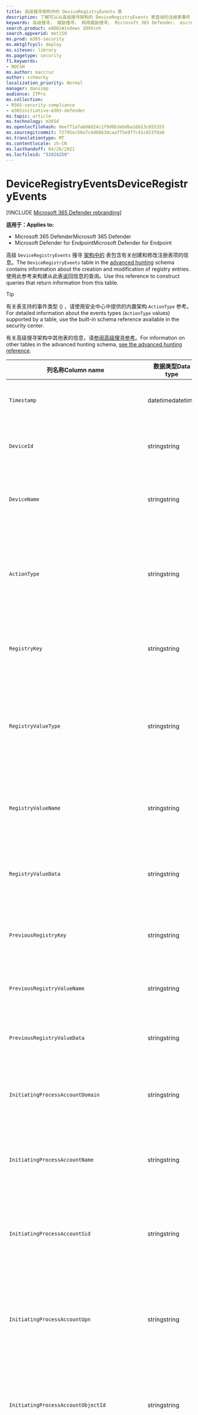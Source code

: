 ```yaml
---
title: 高级搜寻架构中的 DeviceRegistryEvents 表
description: 了解可以从高级搜寻架构的 DeviceRegistryEvents 表查询的注册表事件
keywords: 高级搜寻， 威胁搜寻， 网络威胁搜寻， Microsoft 365 Defender， microsoft 365， m365， 搜索， 查询， 遥测， 架构参考， kusto， 表格， 列， 数据类型， 注册表， 注册表， DeviceRegistryEvents， 键， 子项， 值
search.product: eADQiWindows 10XVcnh
search.appverid: met150
ms.prod: m365-security
ms.mktglfcycl: deploy
ms.sitesec: library
ms.pagetype: security
f1.keywords:
- NOCSH
ms.author: maccruz
author: schmurky
localization_priority: Normal
manager: dansimp
audience: ITPro
ms.collection:
- M365-security-compliance
- m365initiative-m365-defender
ms.topic: article
ms.technology: m365d
ms.openlocfilehash: 0eef71a7ab88d24c1f9d0b3ebdba16b13c855355
ms.sourcegitcommit: 72795ec56a7c4db863dcaaff5e9f7c41c653fda8
ms.translationtype: MT
ms.contentlocale: zh-CN
ms.lasthandoff: 04/26/2021
ms.locfileid: "52024250"
---
```

# <a name="deviceregistryevents"></a><span data-ttu-id="9e0dd-104">DeviceRegistryEvents</span><span class="sxs-lookup"><span data-stu-id="9e0dd-104">DeviceRegistryEvents</span></span>

[!INCLUDE [Microsoft 365 Defender rebranding](../includes/microsoft-defender.md)]


<span data-ttu-id="9e0dd-105">**适用于：**</span><span class="sxs-lookup"><span data-stu-id="9e0dd-105">**Applies to:**</span></span>
- <span data-ttu-id="9e0dd-106">Microsoft 365 Defender</span><span class="sxs-lookup"><span data-stu-id="9e0dd-106">Microsoft 365 Defender</span></span>
- <span data-ttu-id="9e0dd-107">Microsoft Defender for Endpoint</span><span class="sxs-lookup"><span data-stu-id="9e0dd-107">Microsoft Defender for Endpoint</span></span>

<span data-ttu-id="9e0dd-108">高级 `DeviceRegistryEvents` 搜寻 [架构中的](advanced-hunting-overview.md) 表包含有关创建和修改注册表项的信息。</span><span class="sxs-lookup"><span data-stu-id="9e0dd-108">The `DeviceRegistryEvents` table in the [advanced hunting](advanced-hunting-overview.md) schema contains information about the creation and modification of registry entries.</span></span> <span data-ttu-id="9e0dd-109">使用此参考来构建从此表返回信息的查询。</span><span class="sxs-lookup"><span data-stu-id="9e0dd-109">Use this reference to construct queries that return information from this table.</span></span>

>[!TIP]
> <span data-ttu-id="9e0dd-110">有关表支持的事件类型 () ，请使用安全中心中提供的内置架构 `ActionType` 参考。</span><span class="sxs-lookup"><span data-stu-id="9e0dd-110">For detailed information about the events types (`ActionType` values) supported by a table, use the  built-in schema reference available in the security center.</span></span>

<span data-ttu-id="9e0dd-111">有关高级搜寻架构中其他表的信息，请[参阅高级搜寻参考](advanced-hunting-schema-tables.md)。</span><span class="sxs-lookup"><span data-stu-id="9e0dd-111">For information on other tables in the advanced hunting schema, [see the advanced hunting reference](advanced-hunting-schema-tables.md).</span></span>

| <span data-ttu-id="9e0dd-112">列名称</span><span class="sxs-lookup"><span data-stu-id="9e0dd-112">Column name</span></span> | <span data-ttu-id="9e0dd-113">数据类型</span><span class="sxs-lookup"><span data-stu-id="9e0dd-113">Data type</span></span> | <span data-ttu-id="9e0dd-114">说明</span><span class="sxs-lookup"><span data-stu-id="9e0dd-114">Description</span></span> |
|-------------|-----------|-------------|
| `Timestamp` | <span data-ttu-id="9e0dd-115">datetime</span><span class="sxs-lookup"><span data-stu-id="9e0dd-115">datetime</span></span> | <span data-ttu-id="9e0dd-116">记录事件的日期和时间</span><span class="sxs-lookup"><span data-stu-id="9e0dd-116">Date and time when the event was recorded</span></span> |
| `DeviceId` | <span data-ttu-id="9e0dd-117">string</span><span class="sxs-lookup"><span data-stu-id="9e0dd-117">string</span></span> | <span data-ttu-id="9e0dd-118">服务中的计算机的唯一标识符</span><span class="sxs-lookup"><span data-stu-id="9e0dd-118">Unique identifier for the machine in the service</span></span> |
| `DeviceName` | <span data-ttu-id="9e0dd-119">string</span><span class="sxs-lookup"><span data-stu-id="9e0dd-119">string</span></span> | <span data-ttu-id="9e0dd-120">计算机的完全限定域名 (FQDN)</span><span class="sxs-lookup"><span data-stu-id="9e0dd-120">Fully qualified domain name (FQDN) of the machine</span></span> |
| `ActionType` | <span data-ttu-id="9e0dd-121">string</span><span class="sxs-lookup"><span data-stu-id="9e0dd-121">string</span></span> | <span data-ttu-id="9e0dd-122">触发事件的活动类型。</span><span class="sxs-lookup"><span data-stu-id="9e0dd-122">Type of activity that triggered the event.</span></span> <span data-ttu-id="9e0dd-123">有关详细信息 [，请参阅门户内架构](advanced-hunting-schema-tables.md?#get-schema-information-in-the-security-center) 参考</span><span class="sxs-lookup"><span data-stu-id="9e0dd-123">See the [in-portal schema reference](advanced-hunting-schema-tables.md?#get-schema-information-in-the-security-center) for details</span></span> |
| `RegistryKey` | <span data-ttu-id="9e0dd-124">string</span><span class="sxs-lookup"><span data-stu-id="9e0dd-124">string</span></span> | <span data-ttu-id="9e0dd-125">已记录操作所应用到的注册表项</span><span class="sxs-lookup"><span data-stu-id="9e0dd-125">Registry key that the recorded action was applied to</span></span> |
| `RegistryValueType` | <span data-ttu-id="9e0dd-126">string</span><span class="sxs-lookup"><span data-stu-id="9e0dd-126">string</span></span> | <span data-ttu-id="9e0dd-127">已记录操作所应用到的注册表值的数据类型（如二进制或字符串）</span><span class="sxs-lookup"><span data-stu-id="9e0dd-127">Data type, such as binary or string, of the registry value that the recorded action was applied to</span></span> |
| `RegistryValueName` | <span data-ttu-id="9e0dd-128">string</span><span class="sxs-lookup"><span data-stu-id="9e0dd-128">string</span></span> | <span data-ttu-id="9e0dd-129">已记录操作所应用到的注册表值的名称</span><span class="sxs-lookup"><span data-stu-id="9e0dd-129">Name of the registry value that the recorded action was applied to</span></span> |
| `RegistryValueData` | <span data-ttu-id="9e0dd-130">string</span><span class="sxs-lookup"><span data-stu-id="9e0dd-130">string</span></span> | <span data-ttu-id="9e0dd-131">已记录操作应用于的注册表值的数据</span><span class="sxs-lookup"><span data-stu-id="9e0dd-131">Data of the registry value that the recorded action was applied to</span></span> |
| `PreviousRegistryKey` | <span data-ttu-id="9e0dd-132">string</span><span class="sxs-lookup"><span data-stu-id="9e0dd-132">string</span></span> | <span data-ttu-id="9e0dd-133">修改前注册表值的原始注册表项</span><span class="sxs-lookup"><span data-stu-id="9e0dd-133">Original registry key of the registry value before it was modified</span></span> |
| `PreviousRegistryValueName` | <span data-ttu-id="9e0dd-134">string</span><span class="sxs-lookup"><span data-stu-id="9e0dd-134">string</span></span> | <span data-ttu-id="9e0dd-135">修改前注册表值的原始名称</span><span class="sxs-lookup"><span data-stu-id="9e0dd-135">Original name of the registry value before it was modified</span></span> |
| `PreviousRegistryValueData` | <span data-ttu-id="9e0dd-136">string</span><span class="sxs-lookup"><span data-stu-id="9e0dd-136">string</span></span> | <span data-ttu-id="9e0dd-137">修改前注册表值的原始数据</span><span class="sxs-lookup"><span data-stu-id="9e0dd-137">Original data of the registry value before it was modified</span></span> |
| `InitiatingProcessAccountDomain` | <span data-ttu-id="9e0dd-138">string</span><span class="sxs-lookup"><span data-stu-id="9e0dd-138">string</span></span> | <span data-ttu-id="9e0dd-139">运行负责事件的进程的帐户的域</span><span class="sxs-lookup"><span data-stu-id="9e0dd-139">Domain of the account that ran the process responsible for the event</span></span> |
| `InitiatingProcessAccountName` | <span data-ttu-id="9e0dd-140">string</span><span class="sxs-lookup"><span data-stu-id="9e0dd-140">string</span></span> | <span data-ttu-id="9e0dd-141">运行负责事件的进程的帐户的用户名</span><span class="sxs-lookup"><span data-stu-id="9e0dd-141">User name of the account that ran the process responsible for the event</span></span> |
| `InitiatingProcessAccountSid` | <span data-ttu-id="9e0dd-142">string</span><span class="sxs-lookup"><span data-stu-id="9e0dd-142">string</span></span> | <span data-ttu-id="9e0dd-143">安全 (SID) 运行负责事件的进程的帐户的 SID 标识符</span><span class="sxs-lookup"><span data-stu-id="9e0dd-143">Security Identifier (SID) of the account that ran the process responsible for the event</span></span> |
| `InitiatingProcessAccountUpn` | <span data-ttu-id="9e0dd-144">string</span><span class="sxs-lookup"><span data-stu-id="9e0dd-144">string</span></span> | <span data-ttu-id="9e0dd-145">用户主体 (UPN) 运行负责事件的进程的帐户的名称</span><span class="sxs-lookup"><span data-stu-id="9e0dd-145">User principal name (UPN) of the account that ran the process responsible for the event</span></span> |
| `InitiatingProcessAccountObjectId` | <span data-ttu-id="9e0dd-146">string</span><span class="sxs-lookup"><span data-stu-id="9e0dd-146">string</span></span> | <span data-ttu-id="9e0dd-147">运行负责事件的进程的用户帐户的 Azure AD 对象 ID</span><span class="sxs-lookup"><span data-stu-id="9e0dd-147">Azure AD object ID of the user account that ran the process responsible for the event</span></span> |
| `InitiatingProcessSHA1` | <span data-ttu-id="9e0dd-148">string</span><span class="sxs-lookup"><span data-stu-id="9e0dd-148">string</span></span> | <span data-ttu-id="9e0dd-149">启动事件 (映像) 的 SHA-1</span><span class="sxs-lookup"><span data-stu-id="9e0dd-149">SHA-1 of the process (image file) that initiated the event</span></span> |
| `InitiatingProcessSHA256` | <span data-ttu-id="9e0dd-150">string</span><span class="sxs-lookup"><span data-stu-id="9e0dd-150">string</span></span> | <span data-ttu-id="9e0dd-151">启动事件 (映像文件) SHA-256。</span><span class="sxs-lookup"><span data-stu-id="9e0dd-151">SHA-256 of the process (image file) that initiated the event.</span></span> <span data-ttu-id="9e0dd-152">通常不会填充此字段 — 可用时使用 SHA1 列。</span><span class="sxs-lookup"><span data-stu-id="9e0dd-152">This field is usually not populated — use the SHA1 column when available.</span></span> |
| `InitiatingProcessMD5` | <span data-ttu-id="9e0dd-153">string</span><span class="sxs-lookup"><span data-stu-id="9e0dd-153">string</span></span> | <span data-ttu-id="9e0dd-154">启动事件的进程 (MD5) 文件哈希</span><span class="sxs-lookup"><span data-stu-id="9e0dd-154">MD5 hash of the process (image file) that initiated the event</span></span> |
| `InitiatingProcessFileName` | <span data-ttu-id="9e0dd-155">string</span><span class="sxs-lookup"><span data-stu-id="9e0dd-155">string</span></span> | <span data-ttu-id="9e0dd-156">启动事件的进程的名称</span><span class="sxs-lookup"><span data-stu-id="9e0dd-156">Name of the process that initiated the event</span></span> |
| `InitiatingProcessFileSize` | <span data-ttu-id="9e0dd-157">long</span><span class="sxs-lookup"><span data-stu-id="9e0dd-157">long</span></span> | <span data-ttu-id="9e0dd-158">运行负责事件的进程的文件的大小</span><span class="sxs-lookup"><span data-stu-id="9e0dd-158">Size of the file that ran the process responsible for the event</span></span> |
| `InitiatingProcessVersionInfoCompanyName` | <span data-ttu-id="9e0dd-159">string</span><span class="sxs-lookup"><span data-stu-id="9e0dd-159">string</span></span> | <span data-ttu-id="9e0dd-160">进程版本信息中的公司名称 (负责) 文件</span><span class="sxs-lookup"><span data-stu-id="9e0dd-160">Company name from the version information of the process (image file) responsible for the event</span></span> |
| `InitiatingProcessVersionInfoProductName` | <span data-ttu-id="9e0dd-161">string</span><span class="sxs-lookup"><span data-stu-id="9e0dd-161">string</span></span> | <span data-ttu-id="9e0dd-162">负责事件的进程版本信息中的 (名称) 映像文件</span><span class="sxs-lookup"><span data-stu-id="9e0dd-162">Product name from the version information of the process (image file) responsible for the event</span></span> |
|` InitiatingProcessVersionInfoProductVersion` | <span data-ttu-id="9e0dd-163">string</span><span class="sxs-lookup"><span data-stu-id="9e0dd-163">string</span></span> | <span data-ttu-id="9e0dd-164">进程版本信息中的产品版本 (负责) 文件</span><span class="sxs-lookup"><span data-stu-id="9e0dd-164">Product version from the version information of the process (image file) responsible for the event</span></span> |
|` InitiatingProcessVersionInfoInternalFileName` | <span data-ttu-id="9e0dd-165">string</span><span class="sxs-lookup"><span data-stu-id="9e0dd-165">string</span></span> | <span data-ttu-id="9e0dd-166">负责事件的进程版本信息 (文件) 文件的内部文件名</span><span class="sxs-lookup"><span data-stu-id="9e0dd-166">Internal file name from the version information of the process (image file) responsible for the event</span></span> |
| `InitiatingProcessVersionInfoOriginalFileName` | <span data-ttu-id="9e0dd-167">string</span><span class="sxs-lookup"><span data-stu-id="9e0dd-167">string</span></span> | <span data-ttu-id="9e0dd-168">进程版本信息的原始文件名 (负责) 文件</span><span class="sxs-lookup"><span data-stu-id="9e0dd-168">Original file name from the version information of the process (image file) responsible for the event</span></span> |
| `InitiatingProcessVersionInfoFileDescription` | <span data-ttu-id="9e0dd-169">string</span><span class="sxs-lookup"><span data-stu-id="9e0dd-169">string</span></span> | <span data-ttu-id="9e0dd-170">负责事件的进程版本信息 (映像) 说明</span><span class="sxs-lookup"><span data-stu-id="9e0dd-170">Description from the version information of the process (image file) responsible for the event</span></span> |
| `InitiatingProcessId` | <span data-ttu-id="9e0dd-171">int</span><span class="sxs-lookup"><span data-stu-id="9e0dd-171">int</span></span> | <span data-ttu-id="9e0dd-172">进程 ID (PID) 启动事件的过程的 PID</span><span class="sxs-lookup"><span data-stu-id="9e0dd-172">Process ID (PID) of the process that initiated the event</span></span> |
| `InitiatingProcessCommandLine` | <span data-ttu-id="9e0dd-173">string</span><span class="sxs-lookup"><span data-stu-id="9e0dd-173">string</span></span> | <span data-ttu-id="9e0dd-174">用于运行启动事件的进程的命令行</span><span class="sxs-lookup"><span data-stu-id="9e0dd-174">Command line used to run the process that initiated the event</span></span> |
| `InitiatingProcessCreationTime` | <span data-ttu-id="9e0dd-175">datetime</span><span class="sxs-lookup"><span data-stu-id="9e0dd-175">datetime</span></span> | <span data-ttu-id="9e0dd-176">启动事件的过程的日期和时间</span><span class="sxs-lookup"><span data-stu-id="9e0dd-176">Date and time when the process that initiated the event was started</span></span> |
| `InitiatingProcessFolderPath` | <span data-ttu-id="9e0dd-177">string</span><span class="sxs-lookup"><span data-stu-id="9e0dd-177">string</span></span> | <span data-ttu-id="9e0dd-178">包含启动事件 (进程) 文件的文件夹</span><span class="sxs-lookup"><span data-stu-id="9e0dd-178">Folder containing the process (image file) that initiated the event</span></span> |
| `InitiatingProcessParentId` | <span data-ttu-id="9e0dd-179">int</span><span class="sxs-lookup"><span data-stu-id="9e0dd-179">int</span></span> | <span data-ttu-id="9e0dd-180">进程 ID (PID) 生成负责事件的进程的父进程的 PID</span><span class="sxs-lookup"><span data-stu-id="9e0dd-180">Process ID (PID) of the parent process that spawned the process responsible for the event</span></span> |
| `InitiatingProcessParentFileName` | <span data-ttu-id="9e0dd-181">string</span><span class="sxs-lookup"><span data-stu-id="9e0dd-181">string</span></span> | <span data-ttu-id="9e0dd-182">生成负责事件的进程的父进程的名称</span><span class="sxs-lookup"><span data-stu-id="9e0dd-182">Name of the parent process that spawned the process responsible for the event</span></span> |
| `InitiatingProcessParentCreationTime` | <span data-ttu-id="9e0dd-183">datetime</span><span class="sxs-lookup"><span data-stu-id="9e0dd-183">datetime</span></span> | <span data-ttu-id="9e0dd-184">启动负责事件的进程的父级的日期和时间</span><span class="sxs-lookup"><span data-stu-id="9e0dd-184">Date and time when the parent of the process responsible for the event was started</span></span> |
| `InitiatingProcessIntegrityLevel` | <span data-ttu-id="9e0dd-185">string</span><span class="sxs-lookup"><span data-stu-id="9e0dd-185">string</span></span> | <span data-ttu-id="9e0dd-186">启动事件的过程的完整性级别。</span><span class="sxs-lookup"><span data-stu-id="9e0dd-186">Integrity level of the process that initiated the event.</span></span> <span data-ttu-id="9e0dd-187">Windows 根据某些特征（例如是否从 Internet 下载启动）将完整性级别分配给进程。</span><span class="sxs-lookup"><span data-stu-id="9e0dd-187">Windows assigns integrity levels to processes based on certain characteristics, such as if they were launched from an internet download.</span></span> <span data-ttu-id="9e0dd-188">这些完整性级别影响对资源的权限</span><span class="sxs-lookup"><span data-stu-id="9e0dd-188">These integrity levels influence permissions to resources</span></span> |
| `InitiatingProcessTokenElevation` | <span data-ttu-id="9e0dd-189">string</span><span class="sxs-lookup"><span data-stu-id="9e0dd-189">string</span></span> | <span data-ttu-id="9e0dd-190">指示是否存在用户访问控制的令牌类型 (UAC) 启动事件的进程应用的特权提升</span><span class="sxs-lookup"><span data-stu-id="9e0dd-190">Token type indicating the presence or absence of User Access Control (UAC) privilege elevation applied to the process that initiated the event</span></span> |
| `ReportId` | <span data-ttu-id="9e0dd-191">long</span><span class="sxs-lookup"><span data-stu-id="9e0dd-191">long</span></span> | <span data-ttu-id="9e0dd-192">基于重复计数器的事件标识符。</span><span class="sxs-lookup"><span data-stu-id="9e0dd-192">Event identifier based on a repeating counter.</span></span> <span data-ttu-id="9e0dd-193">若要标识唯一事件，此列必须与 DeviceName 和 Timestamp 列一起使用</span><span class="sxs-lookup"><span data-stu-id="9e0dd-193">To identify unique events, this column must be used in conjunction with the DeviceName and Timestamp columns</span></span> |
| `AppGuardContainerId` | <span data-ttu-id="9e0dd-194">string</span><span class="sxs-lookup"><span data-stu-id="9e0dd-194">string</span></span> | <span data-ttu-id="9e0dd-195">应用程序防护用于隔离浏览器活动的虚拟化容器的标识符</span><span class="sxs-lookup"><span data-stu-id="9e0dd-195">Identifier for the virtualized container used by Application Guard to isolate browser activity</span></span> |

## <a name="related-topics"></a><span data-ttu-id="9e0dd-196">相关主题</span><span class="sxs-lookup"><span data-stu-id="9e0dd-196">Related topics</span></span>
- [<span data-ttu-id="9e0dd-197">高级搜寻概述</span><span class="sxs-lookup"><span data-stu-id="9e0dd-197">Advanced hunting overview</span></span>](advanced-hunting-overview.md)
- [<span data-ttu-id="9e0dd-198">了解查询语言</span><span class="sxs-lookup"><span data-stu-id="9e0dd-198">Learn the query language</span></span>](advanced-hunting-query-language.md)
- [<span data-ttu-id="9e0dd-199">使用共享查询</span><span class="sxs-lookup"><span data-stu-id="9e0dd-199">Use shared queries</span></span>](advanced-hunting-shared-queries.md)
- [<span data-ttu-id="9e0dd-200">跨设备、电子邮件、应用和标识进行查寻</span><span class="sxs-lookup"><span data-stu-id="9e0dd-200">Hunt across devices, emails, apps, and identities</span></span>](advanced-hunting-query-emails-devices.md)
- [<span data-ttu-id="9e0dd-201">了解架构</span><span class="sxs-lookup"><span data-stu-id="9e0dd-201">Understand the schema</span></span>](advanced-hunting-schema-tables.md)
- [<span data-ttu-id="9e0dd-202">应用查询最佳做法</span><span class="sxs-lookup"><span data-stu-id="9e0dd-202">Apply query best practices</span></span>](advanced-hunting-best-practices.md)
